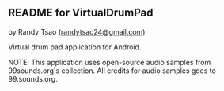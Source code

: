 README for VirtualDrumPad
-------------------------
by Randy Tsao (randytsao24@gmail.com)


Virtual drum pad application for Android.

NOTE: This application uses open-source audio samples from 99sounds.org's collection. 
All credits for audio samples goes to 99.sounds.org.
